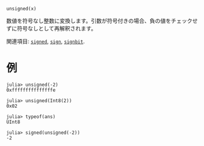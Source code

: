```
unsigned(x)
```

数値を符号なし整数に変換します。引数が符号付きの場合、負の値をチェックせずに符号なしとして再解釈されます。

関連項目: [`signed`](@ref), [`sign`](@ref), [`signbit`](@ref).

# 例

```jldoctest
julia> unsigned(-2)
0xfffffffffffffffe

julia> unsigned(Int8(2))
0x02

julia> typeof(ans)
UInt8

julia> signed(unsigned(-2))
-2
```
